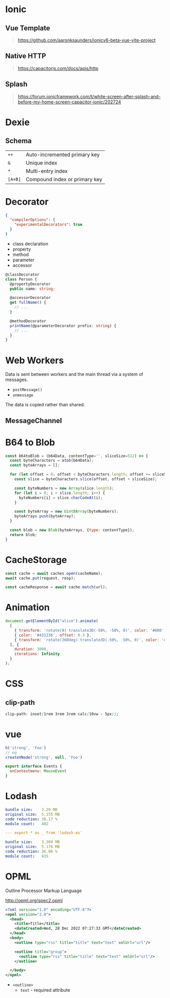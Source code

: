 # Ionic

##  Vue Template

><https://github.com/aaronksaunders/ionicv6-beta-vue-vite-project>

## Native HTTP

> <https://capacitorjs.com/docs/apis/http>

## Splash

> <https://forum.ionicframework.com/t/white-screen-after-splash-and-before-my-home-screen-capacitor-ionic/202724>

# Dexie

## Schema

|         |                               |
|---------|-------------------------------|
| `++`    | Auto-incremented primary key  |
| `&`     | Unique index                  |
| `*`     | Multi-entry index             |
| `[A+B]` | Compound index or primary key |

# Decorator

```json
{
  "compilerOptions": {
    "experimentalDecorators": true
  }
}
```

- class declaration
- property
- method
- parameter
- accessor

```ts
@classDecorator
class Person {
  @propertyDecorator
  public name: string;

  @accessorDecorator
  get fullName() {
    // ...
  }

  @methodDecorator
  printName(@parameterDecorator prefix: string) {
    // ...
  }
}
```

# Web Workers

Data is sent between workers and the main thread via a system of messages.

- `postMessage()`
- `onmessage`

The data is copied rather than shared.

## MessageChannel

# B64 to Blob

```js
const b64toBlob = (b64Data, contentType='', sliceSize=512) => {
  const byteCharacters = atob(b64Data);
  const byteArrays = [];

  for (let offset = 0; offset < byteCharacters.length; offset += sliceSize) {
    const slice = byteCharacters.slice(offset, offset + sliceSize);

    const byteNumbers = new Array(slice.length);
    for (let i = 0; i < slice.length; i++) {
      byteNumbers[i] = slice.charCodeAt(i);
    }

    const byteArray = new Uint8Array(byteNumbers);
    byteArrays.push(byteArray);
  }

  const blob = new Blob(byteArrays, {type: contentType});
  return blob;
}
```

# CacheStorage

```js
const cache = await caches.open(cacheName);
await cache.put(request, resp);

const cacheResponse = await cache.match(url);
```

# Animation

```js
document.getElementById("alice").animate(
  [
    { transform: 'rotate(0) translate3D(-50%, -50%, 0)', color: '#000' },
    { color: '#431236', offset: 0.3 },
    { transform: 'rotate(360deg) translate3D(-50%, -50%, 0)', color: '#000' }
  ], {
    duration: 3000,
    iterations: Infinity
  }
);

```

# CSS

## clip-path

```css
clip-path: inset(1rem 3rem 3rem calc(10vw - 5px));
```

# vue

```js
h('strong', 'Foo')
// eq
createVNode('strong', null, 'Foo')
```


```js
export interface Events {
  onContextmenu: MouseEvent
}
```


# Lodash

```yml
bundle size:    3.29 MB
original size:  5.155 MB
code reduction: 36.17 %
module count:   402

--- export * as _ from 'lodash-es'

bundle size:    3.309 MB
original size:  5.176 MB
code reduction: 36.06 %
module count:   435
```

# OPML

Outline Processor Markup Language

<http://opml.org/spec2.opml>

```xml
<?xml version="1.0" encoding="UTF-8"?>
<opml version="2.0">
  <head>
    <title>Title</title>
    <dateCreated>Wed, 28 Dec 2022 07:27:33 GMT</dateCreated>
  </head>
  <body>
    <outline type="rss" title="title" text="text" xmlUrl="url"/>

    <outline title="group">
      <outline type="rss" title="title" text="text" xmlUrl="url"/>
    </outline>

  </body>
</opml>
```

- `<outline>` 
  + `text` - required attribute